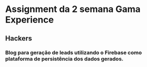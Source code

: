 # Assignment da 2 semana Gama Experience

## Hackers
### Blog para geração de leads utilizando o Firebase como plataforma de persistência dos dados gerados.
